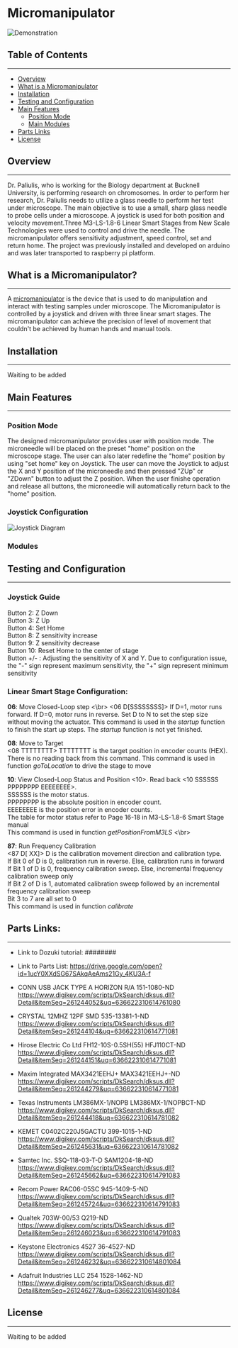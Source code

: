 # Micromanipulator

![Demonstration](https://ws2.sinaimg.cn/large/006tKfTcly1freqzbwdykj31kw16okjm.jpg)

## Table of Contents
--------------------
* [Overview](#Overview)
* [What is a Micromanipulator](#Whatisamicromanipulator)
* [Installation](#Installation)
* [Testing and Configuration](#Configuration)
* [Main Features](#Mainfeatures)
  * [Position Mode](#PositionMode)
  * [Main Modules](#Mainmodules)
* [Parts Links](#Partslink)
* [License](#License)

<a name="Overview"></a>
## Overview
-------------------
Dr. Paliulis, who is working for the Biology department at Bucknell University, is performing research on chromosomes. 
In order to perform her research, Dr. Paliulis needs to utilize a glass needle to perform her test under microscope. The main objective is to use a small, sharp glass needle to probe cells under a microscope. A joystick is used for both position and velocity movement.Three M3-LS-1.8-6 Linear Smart Stages from New Scale Technologies were used to control and drive the needle. The micromanipulator offers sensitivity adjustment, speed control, set and return home. The project was previously installed and developed on arduino and was later
transported to raspberry pi platform. 

<a name="Whatisamicromanipulator"></a>
## What is a Micromanipulator?
---------------------
A [micromanipulator](https://en.wikipedia.org/wiki/Micromanipulator) is the device that is used to do manipulation and interact with testing samples under microscope. The Micromanipulator is controlled by a joystick and driven with three linear smart stages. The micromanipulator can achieve the precision of level of movement that couldn't be achieved by human hands and manual tools. 

<a name="Installation"></a>
## Installation
----------------------
Waiting to be added

<a name="Mainfeatures"></a>
## Main Features
---------------------
<a name="PositionMode"></a>
### Position Mode
The designed micromanipulator provides user with position mode. The microneedle will be placed on the preset "home" position on the microscope stage. The user can also later redefine the "home" position by using "set home" key on Joystick. The user can move the Joystick to adjust the X and Y position of the microneedle and then pressed "ZUp" or "ZDown" button to adjust the Z position. When the user finishe operation and release all buttons, the microneedle will automatically return back to the "home" position.  

### Joystick Configuration ###
![Joystick Diagram](https://ws4.sinaimg.cn/large/006tNc79ly1frjnske1qzj30i20jw0y0.jpg "Joystick Configuration")


<a name="Mainmodules"></a>
### Modules

<a name="Configuration"></a>
## Testing and Configuration
--------------
### Joystick Guide
Button 2: Z Down </br>
Button 3: Z Up </br>
Button 4: Set Home </br>
Button 8: Z sensitivity increase </br>
Button 9: Z sensitivity decrease </br>
Button 10: Reset Home to the center of stage </br>
Button +/- : Adjusting the sensitivity of X and Y. Due to configuration issue, the "-" sign represent maximum sensitivity, the "+" sign
represent minimum sensitivity

### Linear Smart Stage Configuration:
**06**: Move Closed-Loop step <\br>
<06 D[SSSSSSSS]> If D=1, motor runs forward. If D=0, motor runs in reverse. Set D to N to set the step size without moving the actuator. 
This command is used in the *startup* function to finish the start up steps. The *startup* function is not yet finished. 

**08**: Move to Target </br>
<08 TTTTTTTT> TTTTTTTT is the target position in encoder counts (HEX). </br> 
There is no reading back from this command. This command is used in function *goToLocation* to drive the stage to move </br>

**10**: View Closed-Loop Status and Position
<10>. Read back <10 SSSSSS PPPPPPPP EEEEEEEE>. </br>
SSSSSS is the motor status. </br>
PPPPPPPP is the absolute position in encoder count. </br>
EEEEEEEE is the position error in encoder counts. </br>
The table for motor status refer to Page 16-18 in M3-LS-1.8-6 Smart Stage manual </br>
This command is used in function *getPositionFromM3LS* <\br>

**87**: Run Frequency Calibration </br>
<87 D[ XX]> D is the calibration movement direction and calibration type. </br>
If Bit 0 of D is 0, calibration run in reverse. Else, calibration runs in forward </br>
If Bit 1 of D is 0, frequency calibration sweep. Else, incremental frequency calibration sweep only </br>
If Bit 2 of D is 1, automated calibration sweep followed by an incremental frequency calibration sweep </br>
Bit 3 to 7 are all set to 0 </br>
This command is used in function *calibrate* </br>



<a name="Partslink"></a>
## Parts Links:
------------------
+ Link to Dozuki tutorial: ########

+ Link to Parts List: 
https://drive.google.com/open?id=1ucY0XXdSG67SAkqAeAms21Gy_4KU3A-f

+ CONN USB JACK TYPE A HORIZON R/A 151-1080-ND
https://www.digikey.com/scripts/DkSearch/dksus.dll?Detail&itemSeq=261244052&uq=636622310614761080

+ CRYSTAL 12MHZ 12PF SMD 535-13381-1-ND
https://www.digikey.com/scripts/DkSearch/dksus.dll?Detail&itemSeq=261244104&uq=636622310614771081

+ Hirose Electric Co Ltd FH12-10S-0.5SH(55) HFJ110CT-ND
https://www.digikey.com/scripts/DkSearch/dksus.dll?Detail&itemSeq=261244151&uq=636622310614771081

+ Maxim Integrated MAX3421EEHJ+ MAX3421EEHJ+-ND
https://www.digikey.com/scripts/DkSearch/dksus.dll?Detail&itemSeq=261244279&uq=636622310614771081

+ Texas Instruments LM386MX-1/NOPB LM386MX-1/NOPBCT-ND
https://www.digikey.com/scripts/DkSearch/dksus.dll?Detail&itemSeq=261244418&uq=636622310614781082

+ KEMET C0402C220J5GACTU 399-1015-1-ND
https://www.digikey.com/scripts/DkSearch/dksus.dll?Detail&itemSeq=261245631&uq=636622310614781082

+ Samtec Inc. SSQ-118-03-T-D SAM1204-18-ND
https://www.digikey.com/scripts/DkSearch/dksus.dll?Detail&itemSeq=261245662&uq=636622310614791083

+ Recom Power RAC06-05SC 945-1409-5-ND
https://www.digikey.com/scripts/DkSearch/dksus.dll?Detail&itemSeq=261245724&uq=636622310614791083

+ Qualtek 703W-00/53 Q219-ND
https://www.digikey.com/scripts/DkSearch/dksus.dll?Detail&itemSeq=261246023&uq=636622310614791083

+ Keystone Electronics 4527 36-4527-ND
https://www.digikey.com/scripts/DkSearch/dksus.dll?Detail&itemSeq=261246232&uq=636622310614801084

+ Adafruit Industries LLC 254 1528-1462-ND
https://www.digikey.com/scripts/DkSearch/dksus.dll?Detail&itemSeq=261246277&uq=636622310614801084


<a name="License"></a>
## License
-------------------
Waiting to be added
